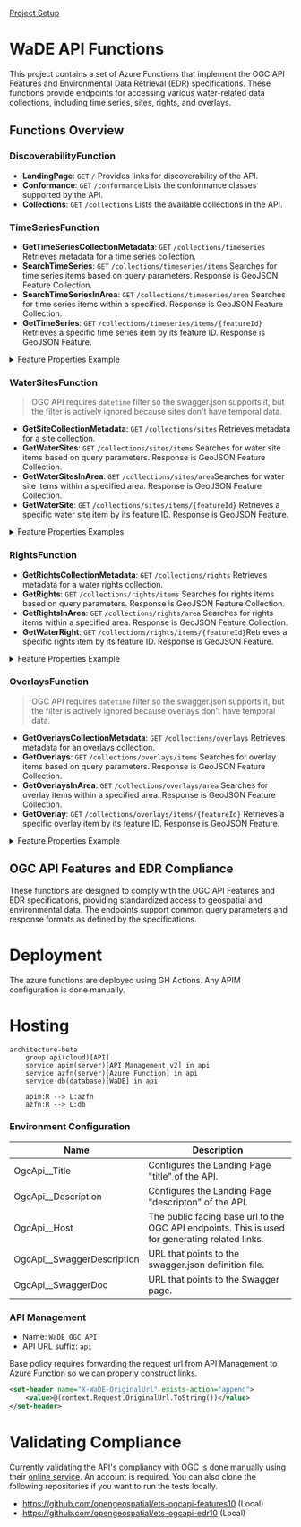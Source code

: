 [Project Setup](../../../README.md)

# WaDE API Functions

This project contains a set of Azure Functions that implement the OGC API Features and Environmental Data Retrieval (EDR) specifications. These functions provide endpoints for accessing various water-related data collections, including time series, sites, rights, and overlays.

## Functions Overview

### DiscoverabilityFunction

- **LandingPage**: `GET` `/` Provides links for discoverability of the API.
- **Conformance**: `GET` `/conformance` Lists the conformance classes supported by the API.
- **Collections**: `GET` `/collections` Lists the available collections in the API.

### TimeSeriesFunction

- **GetTimeSeriesCollectionMetadata**: `GET` `/collections/timeseries` Retrieves metadata for a time series collection.
- **SearchTimeSeries**: `GET` `/collections/timeseries/items` Searches for time series items based on query parameters. Response is GeoJSON Feature Collection.
- **SearchTimeSeriesInArea**: `GET` `/collections/timeseries/area` Searches for time series items within a specified. Response is GeoJSON Feature Collection.
- **GetTimeSeries**: `GET` `/collections/timeseries/items/{featureId}` Retrieves a specific time series item by its feature ID. Response is GeoJSON Feature.

<details>
<summary>Feature Properties Example</summary>

```json
{
    "organization": {
        "organizationUuid": "NVssro_O1",
        "organizationPurview": "Manager of Nevada's water resources",
        "organizationWebsite": "http://water.nv.gov/index.aspx",
        "organizationPhoneNumber": "775-684-2800",
        "organizationContactName": "Nevada Division of Water Resources",
        "organizationContactEmail": "bmcmenamy@water.nv.gov",
        "state": "NV"
    },
    "variableSpecific": {
        "variableSpecificUuid": "NVssro_V1",
        "variableSpecificCv": "Discharge Flow_Daily_Discharge_Surface Water",
        "variableSpecificWaDEName": "Reservoir and Observation Sites",
        "variableCv": "Discharge Flow",
        "variableWaDEName": "Discharge Flow",
        "aggregationStatisticCv": "Average",
        "aggregationInterval": 1.0,
        "aggregationIntervalUnitCv": "Daily",
        "reportYearStartMonth": "1",
        "reportYearTypeCv": "CalendarYear",
        "amountUnitCv": "CFS",
        "maximumAmountUnitCv": "CFS"
    },
    "waterSource": {
        "waterSourceUuid": "NVssro_W116",
        "waterSourceNativeId": "WaDENV_WS115",
        "waterSourceName": "Ruby Valley Spring System",
        "waterSourceTypeCv": "Surface Water",
        "waterQualityIndicatorCv": "Surface Water"
    },
    "method": {
        "methodUuid": "NVssro_M1",
        "methodName": "Surface Water Monitoring Measures",
        "methodDescription": "Measurement data is provided by reporting agencies and by regular site visits from NDWR staff.",
        "methodTypeCv": "Measured",
        "methodNemiLink": "https://data-ndwr.hub.arcgis.com/datasets/NDWR::surface-water-monitoring-measures/about",
        "applicableResourceTypeCv": "Surface Water"
    },
    "timeframeStart": "2016-06-17T00:00:00",
    "timeframeEnd": "2016-06-17T00:00:00",
    "reportYear": "2016",
    "amount": 7.85,
    "populationServed": null,
    "powerGeneratedGWh": null,
    "irrigatedAcreage": null,
    "irrigationMethod": null,
    "cropType": null,
    "communityWaterSupplySystem": null,
    "sdwisIdentifier": null,
    "associatedNativeAllocationIDs": null,
    "customerType": null,
    "allocationCropDutyAmount": null,
    "primaryUseCategoryCv": "Discharge",
    "primaryUseCategoryWaDEName": "Other",
    "powerType": null,
    "site": {
        "siteUuid": "NVssro_S1151",
        "siteNativeId": "7926.0",
        "siteName": "176  N27 E58 31BBB 1",
        "coordinateMethodCv": "Unspecified",
        "epsgCodeCv": "4326",
        "county": "Elko",
        "podOrPouSite": "Observation Site",
        "waterSources": [
        {
            "waterSourceUuid": "NVssro_W116",
            "waterSourceNativeId": "WaDENV_WS115",
            "waterSourceName": "Ruby Valley Spring System",
            "waterSourceTypeCv": "Surface Water",
            "waterQualityIndicatorCv": "Surface Water"
        }
        ]
    }
}
```
</details>

### WaterSitesFunction

> OGC API requires `datetime` filter so the swagger.json supports it, but the filter is actively ignored because sites don't have temporal data.

- **GetSiteCollectionMetadata**: `GET` `/collections/sites` Retrieves metadata for a site collection.
- **GetWaterSites**: `GET` `/collections/sites/items` Searches for water site items based on query parameters. Response is GeoJSON Feature Collection.
- **GetWaterSitesInArea**: `GET` `/collections/sites/area`Searches for water site items within a specified area. Response is GeoJSON Feature Collection.
- **GetWaterSite**: `GET` `/collections/sites/items/{featureId}` Retrieves a specific water site item by its feature ID. Response is GeoJSON Feature.

<details>
<summary>Feature Properties Examples</summary>  

```json
{
    "siteUuid": "COssro_S1",
    "siteNativeId": "100539",
    "siteName": "MIDDLEMIST DITCH 2",
    "usgsSiteId": null,
    "siteTypeCv": "DITCH",
    "siteTypeWaDEName": "Canal / Ditch / Diversion",
    "coordinateMethodCv": "Unspecified",
    "coordinateAccuracy": null,
    "gnisCodeCv": "195017.0",
    "epsgCodeCv": "4326",
    "nhdNetworkStatusCv": null,
    "nhdProductCv": null,
    "stateCv": null,
    "huc8": null,
    "huc12": null,
    "county": "ELBERT",
    "podOrPouSite": "Observation Site",
    "waterSources": [
        {
        "waterSourceUuid": "COssro_W1",
        "waterSourceNativeId": "WaDECO_WS1",
        "waterSourceName": "MIDDLEMIST CREEK",
        "waterSourceTypeCv": "Surface Water",
        "waterQualityIndicatorCv": "Fresh"
        }
    ]
}
```
</details>

### RightsFunction

- **GetRightsCollectionMetadata**: `GET` `/collections/rights` Retrieves metadata for a water rights collection.
- **GetRights**: `GET` `/collections/rights/items` Searches for rights items based on query parameters. Response is GeoJSON Feature Collection.
- **GetRightsInArea**: `GET` `/collections/rights/area` Searches for rights items within a specified area. Response is GeoJSON Feature Collection.
- **GetWaterRight**: `GET` `/collections/rights/items/{featureId}`Retrieves a specific rights item by its feature ID. Response is GeoJSON Feature.

<details>
<summary>Feature Properties Example</summary>

```json
{
    "allocationUuid": "NDwr_WR1002_1199",
    "allocationNativeId": "1002_1199",
    "allocationOwner": "Nd Game And Fish Dept",
    "allocationTypeCv": "Prior Appropriation",
    "allocationTypeWaDEName": "Prior Appropriation",
    "allocationApplicationDate": "1962-08-02T00:00:00",
    "allocationPriorityDate": "1961-12-28T00:00:00",
    "allocationLegalStatusCv": "Active",
    "allocationLegalStatusWaDEName": "Active",
    "allocationExpirationDate": null,
    "allocationChangeApplicationIndicator": null,
    "legacyAllocationIDs": null,
    "irrigatedAcreage": 0,
    "allocationBasisCv": "WaDE Blank",
    "allocationTimeframeStart": null,
    "allocationTimeframeEnd": null,
    "dataPublicationDate": "2024-09-17T00:00:00",
    "allocationCropDutyAmount": null,
    "allocationFlow_CFS": 0,
    "allocationVolume_AF": 950,
    "populationServed": null,
    "generatedPowerCapacityMW": null,
    "allocationCommunityWaterSupplySystem": null,
    "sdwisIdentifierCv": null,
    "ownerClassificationCV": "Private",
    "ownerClassificationWaDEName": "Private",
    "method": {
        "methodUuid": "NDwr_M1",
        "methodName": "North Dakota Water Rights Method",
        "methodDescription": "This data is provided by the ND Department of Water Resources for your convenience. This data is provisional. This service is provided \u0022AS IS\u0022 and without warranty of any kind, either express or implied. No warranty, either expressed or implied, is made regarding the accuracy or utility of the data or information presented at this site. The ND Department of Water Resources is not responsible for any errors or damages that may occur resulting from the use or mis-use of the data that is provided at this site. If you have any questions regarding the data, generation methods, or errors, please direct any these comments to Chris Bader at ND Department of Water Resources. Phone: (701) 328-4771 E-Mail: cbader@nd.gov",
        "methodTypeCv": "Legal Processes",
        "methodNemiLink": "https://www.swc.nd.gov/reg_approp/waterpermits/",
        "applicableResourceTypeCv": "Surface Water and Groundwater"
    },
    "variableSpecific": {
        "variableSpecificUuid": "NDwr_V1",
        "variableSpecificCv": "Allocation",
        "variableSpecificWaDEName": "Allocation",
        "variableCv": "Allocation",
        "variableWaDEName": "Demand",
        "aggregationStatisticCv": "Average",
        "aggregationInterval": 1.0,
        "aggregationIntervalUnitCv": "Year",
        "reportYearStartMonth": "10",
        "reportYearTypeCv": "WaterYear",
        "amountUnitCv": "CFS",
        "maximumAmountUnitCv": "AF"
    },
    "beneficialUses": [
        {
        "beneficialUseCv": "Recreation",
        "beneficialUseWaDEName": "Recreation",
        "consumptionCategoryType": "Consumptive"
        }
    ],
    "organization": {
        "organizationUuid": "NDwr_O1",
        "organizationPurview": "The DWR was created in 2021 by Legislative action.  DWR has the authority to investigate, plan, construct, and develop water-related projects, and serves as a mechanism to financially support those efforts throughout North Dakota.",
        "organizationWebsite": "https://www.swc.nd.gov/",
        "organizationPhoneNumber": "(701) 328-2750",
        "organizationContactName": "Chris Bader",
        "organizationContactEmail": "cbader@nd.gov",
        "state": "ND"
    },
    "exemptOfVolumeFlowPriority": false
}
```
</details>

### OverlaysFunction

> OGC API requires `datetime` filter so the swagger.json supports it, but the filter is actively ignored because overlays don't have temporal data.

- **GetOverlaysCollectionMetadata**: `GET` `/collections/overlays` Retrieves metadata for an overlays collection.
- **GetOverlays**: `GET` `/collections/overlays/items` Searches for overlay items based on query parameters. Response is GeoJSON Feature Collection.
- **GetOverlaysInArea**: `GET` `/collections/overlays/area` Searches for overlay items within a specified area. Response is GeoJSON Feature Collection.
- **GetOverlay**: `GET` `/collections/overlays/items/{featureId}` Retrieves a specific overlay item by its feature ID. Response is GeoJSON Feature.

<details>
<summary>Feature Properties Example</summary>

```json
{
    "regulatoryOverlayUuid": "NMov_RO0SWCDb",
    "regulatoryOverlayNativeId": "0SWCDb",
    "regulatoryName": "Border",
    "regulatoryDescription": "Conserve and develop the natural resources of the state",
    "regulatoryStatusCv": "Active",
    "oversightAgency": "New Mexico Department of Agriculture",
    "regulatoryStatute": null,
    "regulatoryStatuteLink": "https://nmdeptag.nmsu.edu/statutes-and-rules.html",
    "statutoryEffectiveDate": "1978-01-01",
    "statutoryEndDate": null,
    "regulatoryOverlayTypeCv": "Soil Water Conservation District",
    "waterSourceTypeCv": "Surface and Groundwater",
    "reportingAreas": [
        {
        "reportingUnitUuid": "NMov_RU0SWCDb",
        "reportingUnitNativeId": "0SWCDb",
        "reportingUnitName": "Border",
        "reportingUnitTypeCv": "Soil Water Conservation District",
        "reportingUnitTypeWaDEName": "Custom - Medium",
        "state": "NM",
        "epsgCodeCv": "4326"
        }
    ]
}
```
</details>

## OGC API Features and EDR Compliance

These functions are designed to comply with the OGC API Features and EDR specifications, providing standardized access to geospatial and environmental data. The endpoints support common query parameters and response formats as defined by the specifications.

# Deployment

The azure functions are deployed using GH Actions. Any APIM configuration is done manually.

# Hosting

```mermaid
architecture-beta
    group api(cloud)[API]
    service apim(server)[API Management v2] in api
    service azfn(server)[Azure Function] in api
    service db(database)[WaDE] in api

    apim:R --> L:azfn
    azfn:R --> L:db
```

### Environment Configuration
| Name | Description |
| ---- | ----------- |
| OgcApi__Title | Configures the Landing Page "title" of the API. |
| OgcApi__Description | Configures the Landing Page "descripton" of the API.|
| OgcApi__Host | The public facing base url to the OGC API endpoints. This is used for generating related links. |
| OgcApi__SwaggerDescription | URL that points to the swagger.json definition file. |
| OgcApi__SwaggerDoc | URL that points to the Swagger page. |

### API Management

- Name: `WaDE OGC API`
- API URL suffix: `api`

Base policy requires forwarding the request url from API Management to Azure Function so we can properly construct links.

```xml
<set-header name="X-WaDE-OriginalUrl" exists-action="append">
    <value>@(context.Request.OriginalUrl.ToString())</value>
</set-header>
```

# Validating Compliance

Currently validating the API's compliancy with OGC is done manually using their [online service](https://cite.opengeospatial.org/teamengine/viewSessions.jsp). An account is required. You can also clone the following repositories if you want to run the tests locally.

- https://github.com/opengeospatial/ets-ogcapi-features10 (Local)
- https://github.com/opengeospatial/ets-ogcapi-edr10 (Local)
